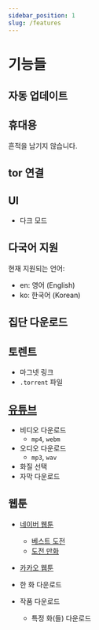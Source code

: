 ```yaml
---
sidebar_position: 1
slug: /features
---
```


# 기능들

## 자동 업데이트

## 휴대용

흔적을 남기지 않습니다.

## tor 연결

## UI

- 다크 모드

## 다국어 지원

현재 지원되는 언어:

- en: 영어 (English)
- ko: 한국어 (Korean)

## 집단 다운로드

<!-- ```json title="example.json"
{
  "youtube.com": [
    {
      "url": "https://www.youtube.com/watch?v=dQw4w9WgXcQ",
      "fileType": "mp4"
    }
  ]
}
``` -->

## 토렌트

- 마그넷 링크
- `.torrent` 파일

## [유튜브](https://youtube.com)

- 비디오 다운로드
  - `mp4`, `webm`
- 오디오 다운로드
  - `mp3`, `wav`
- 화질 선택
- 자막 다운로드

## 웹툰

- [네이버 웹툰](https://comic.naver.com)

  - [베스트 도전](https://comic.naver.com/genre/bestChallenge)
  - [도전 만화](https://comic.naver.com/genre/challenge)

- [카카오 웹툰](https://webtoon.kakao.com)

- 한 화 다운로드
- 작품 다운로드
  - 특정 화(들) 다운로드
